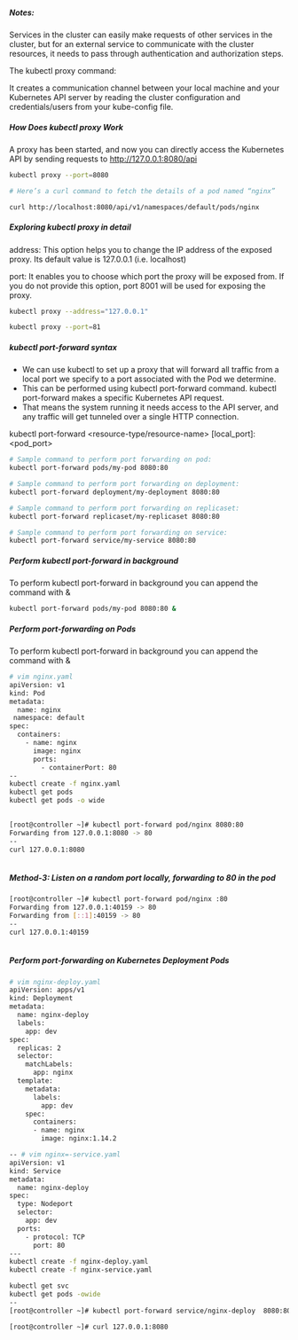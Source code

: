 ##### Notes:

Services in the cluster can easily make requests of other services in the cluster, but for an external service to communicate with the cluster resources, it needs to pass through authentication and authorization steps.

The kubectl proxy command:

It creates a communication channel between your local machine and your Kubernetes API server by reading the cluster configuration and credentials/users from your kube-config file.

##### How Does kubectl proxy Work

A proxy has been started, and now you can directly access the Kubernetes API by sending requests to http://127.0.0.1:8080/api
``````sh
kubectl proxy --port=8080

# Here’s a curl command to fetch the details of a pod named “nginx”

curl http://localhost:8080/api/v1/namespaces/default/pods/nginx
``````
##### Exploring kubectl proxy in detail
address: This option helps you to change the IP address of the exposed proxy. Its default value is 127.0.0.1 (i.e. localhost)

port: It enables you to choose which port the proxy will be exposed from. If you do not provide this option, port 8001 will be used for exposing the proxy.

``````sh
kubectl proxy --address="127.0.0.1"

kubectl proxy --port=81

``````
##### kubectl port-forward syntax
- We can use kubectl to set up a proxy that will forward all traffic from a local port we specify to a port associated with the Pod we determine.
- This can be performed using kubectl port-forward command. kubectl port-forward makes a specific Kubernetes API request.
- That means the system running it needs access to the API server, and any traffic will get tunneled over a single HTTP connection.

kubectl port-forward <resource-type/resource-name> [local_port]:<pod_port>

``````sh
# Sample command to perform port forwarding on pod:
kubectl port-forward pods/my-pod 8080:80

# Sample command to perform port forwarding on deployment:
kubectl port-forward deployment/my-deployment 8080:80

# Sample command to perform port forwarding on replicaset:
kubectl port-forward replicaset/my-replicaset 8080:80

# Sample command to perform port forwarding on service:
kubectl port-forward service/my-service 8080:80

``````
##### Perform kubectl port-forward in background

To perform kubectl port-forward in background you can append the command with &

``````sh
kubectl port-forward pods/my-pod 8080:80 &

``````
##### Perform port-forwarding on Pods

To perform kubectl port-forward in background you can append the command with &

``````sh
# vim nginx.yaml
apiVersion: v1
kind: Pod
metadata:
  name: nginx
 namespace: default
spec:
  containers:
    - name: nginx
      image: nginx
      ports:
        - containerPort: 80
--
kubectl create -f nginx.yaml
kubectl get pods
kubectl get pods -o wide
          
``````
``````sh
[root@controller ~]# kubectl port-forward pod/nginx 8080:80
Forwarding from 127.0.0.1:8080 -> 80
--
curl 127.0.0.1:8080
          
``````
##### Method-3: Listen on a random port locally, forwarding to 80 in the pod

``````sh
[root@controller ~]# kubectl port-forward pod/nginx :80
Forwarding from 127.0.0.1:40159 -> 80
Forwarding from [::1]:40159 -> 80
--
curl 127.0.0.1:40159
          
``````
##### Perform port-forwarding on Kubernetes Deployment Pods

``````sh
# vim nginx-deploy.yaml
apiVersion: apps/v1
kind: Deployment
metadata:
  name: nginx-deploy
  labels:
    app: dev
spec:
  replicas: 2
  selector:
    matchLabels:
      app: nginx
  template:
    metadata:
      labels:
        app: dev
    spec:
      containers:
      - name: nginx
        image: nginx:1.14.2

-- # vim nginx=-service.yaml
apiVersion: v1
kind: Service
metadata:
  name: nginx-deploy
spec:
  type: Nodeport
  selector:
    app: dev
  ports:
    - protocol: TCP
      port: 80
---
kubectl create -f nginx-deploy.yaml
kubectl create -f nginx-service.yaml

kubectl get svc
kubectl get pods -owide
--
[root@controller ~]# kubectl port-forward service/nginx-deploy  8080:80

[root@controller ~]# curl 127.0.0.1:8080
``````